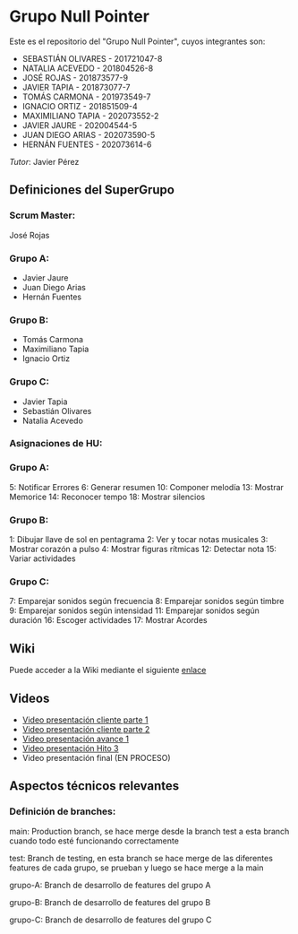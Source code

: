 # Grupo Null Pointer

Este es el repositorio del "Grupo Null Pointer", cuyos integrantes son:

+ SEBASTIÁN OLIVARES - 201721047-8
+ NATALIA ACEVEDO - 201804526-8
+ JOSÉ ROJAS - 201873577-9
+ JAVIER TAPIA - 201873077-7
+ TOMÁS CARMONA - 201973549-7
+ IGNACIO ORTIZ - 201851509-4
+ MAXIMILIANO TAPIA - 202073552-2
+ JAVIER JAURE - 202004544-5
+ JUAN DIEGO ARIAS - 202073590-5
+ HERNÁN FUENTES - 202073614-6

*Tutor*: Javier Pérez

## Definiciones del SuperGrupo

### Scrum Master: 

José Rojas

### Grupo A:
+ Javier Jaure
+ Juan Diego Arias
+ Hernán Fuentes
### Grupo B:
+ Tomás Carmona
+ Maximiliano Tapia
+ Ignacio Ortiz
### Grupo C:
+ Javier Tapia
+ Sebastián Olivares
+ Natalia Acevedo

### Asignaciones de HU:

### Grupo A:

5:  Notificar Errores
6:  Generar resumen
10: Componer melodía
13: Mostrar Memorice
14: Reconocer tempo
18: Mostrar silencios

### Grupo B:

1:  Dibujar llave de sol en pentagrama
2:  Ver y tocar notas musicales
3:  Mostrar corazón a pulso
4:  Mostrar figuras rítmicas
12: Detectar nota
15: Variar actividades



### Grupo C:

7:  Emparejar sonidos según frecuencia
8:  Emparejar sonidos según timbre
9:  Emparejar sonidos según intensidad
11: Emparejar sonidos según duración
16: Escoger actividades
17: Mostrar Acordes


## Wiki
Puede acceder a la Wiki mediante el siguiente [enlace](https://gitlab.inf.utfsm.cl/javier.perez/inf225-2023-1-null-pointer/-/wikis/home)

## Videos

+ [Video presentación cliente parte 1](https://aula.usm.cl/mod/resource/view.php?id=4151223)
+ [Video presentación cliente parte 2](https://aula.usm.cl/mod/resource/view.php?id=4151228)
+ [Video presentación avance 1](HTTPS://YOUTU.BE/Y5VN54HEFK8​)
+ [Video presentación Hito 3](https://www.youtube.com/watch?v=8DXnu7CqKCg)
+ Video presentación final (EN PROCESO)



## Aspectos técnicos relevantes
### Definición de branches:
main: Production branch, se hace merge desde la branch test a esta branch cuando todo esté funcionando correctamente

test: Branch de testing, en esta branch se hace merge de las diferentes features de cada grupo, se prueban y luego se hace merge a la main

grupo-A: Branch de desarrollo de features del grupo A

grupo-B: Branch de desarrollo de features del grupo B

grupo-C: Branch de desarrollo de features del grupo C


